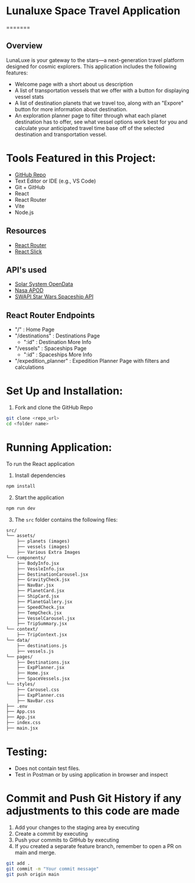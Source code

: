 # Lunaluxe Space Travel Application
=======

## Overview
LunaLuxe is your gateway to the stars—a next-generation travel platform designed for cosmic explorers. This application includes the following features:
* Welcome page with a short about us description
* A list of transportation vessels that we offer with a button for displaying vessel stats
* A list of destination planets that we travel too, along with an "Expore" button for more information about destination.
* An exploration planner page to filter through what each planet destination has to offer, see what vessel options work best for you and calculate your anticipated travel time base off of the selected destination and transportation vessel.

# Tools Featured in this Project:
- [GitHub Repo](https://github.com/webdesigns23/lunaluxe-react-app.git)
- Text Editor or IDE (e.g., VS Code)
- Git + GitHub
- React
- React Router
- Vite
- Node.js

## Resources
- [React Router](https://reactrouter.com/en/main)
- [React Slick](https://react-slick.neostack.com/docs/get-started)

## API's used
* [Solar System OpenData](https://api.le-systeme-solaire.net/en/)
* [Nasa APOD](https://api.nasa.gov/)
* [SWAPI Star Wars Spaceship API](https://swapi.info/)

## React Router Endpoints
* "/" : Home Page
* "/destinations" : Destinations Page
    * ":id" : Destination More Info
* "/vessels" : Spaceships Page
    * ":id" : Spaceships More Info
* "/expedition_planner" : Expedition Planner Page with filters and calculations

# Set Up and Installation:
1. Fork and clone the GitHub Repo
```bash
git clone <repo_url>
cd <folder name>

```
# Running Application:
To run the React application
1. Install dependencies
```bash
npm install
```
2. Start the application
```bash
npm run dev
```

3. The `src` folder contains the following files:

```txt
src/
└── assets/
    ├── planets (images)
    ├── vessels (images)
	├── Various Extra Images
└── components/
    ├── BodyInfo.jsx
    ├── VessleInfo.jsx
    ├── DestinationCarousel.jsx
    ├── GravityCheck.jsx
    ├── NavBar.jsx
    ├── PlanetCard.jsx
    ├── ShipCard.jsx
    ├── PlanetGallery.jsx
	├── SpeedCheck.jsx
	├── TempCheck.jsx
	├── VesselCarousel.jsx
	├── TripSummary.jsx
└── context/
    ├── TripContext.jsx
└── data/
    ├── destinations.js
    ├── vessels.js
└── pages/
    ├── Destinations.jsx
    ├── ExpPlanner.jsx
    ├── Home.jsx
    ├── SpaceVessels.jsx
└── styles/
    ├── Carousel.css
    ├── ExpPlanner.css
    ├── NavBar.css
├── .env
├── App.css
├── App.jsx
├── index.css
├── main.jsx
```
# Testing: 
- Does not contain test files.
- Test in Postman or by using application in browser and inspect

# Commit and Push Git History if any adjustments to this code are made
1. Add your changes to the staging area by executing
2. Create a commit by executing 
3. Push your commits to GitHub by executing 
4. If you created a separate feature branch, remember to open a PR on main and merge.
```bash
git add .
git commit -m "Your commit message"
git push origin main
```
